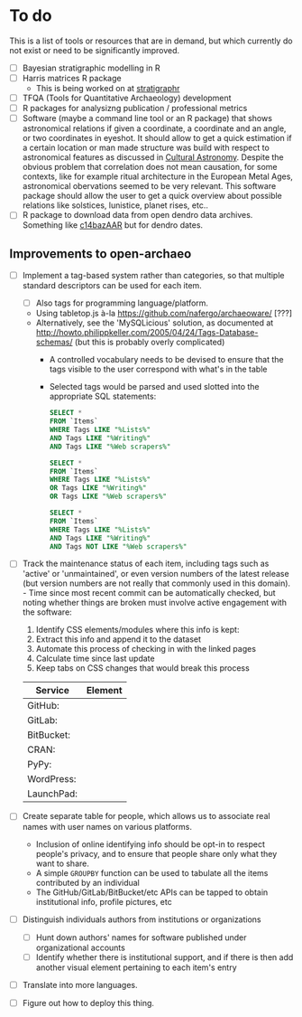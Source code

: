 # To do
This is a list of tools or resources that are in demand, but which currently do not exist or need to be significantly improved.

- [ ] Bayesian stratigraphic modelling in R
- [ ] Harris matrices R package
  - This is being worked on at [stratigraphr](https://github.com/joeroe/stratigraphr)
- [ ] TFQA (Tools for Quantitative Archaeology) development
- [ ] R packages for analysizng publication / professional metrics
- [ ] Software (maybe a command line tool or an R package) that shows astronomical relations if given a coordinate, a coordinate and an angle, or two coordinates in eyeshot. It should allow to get a quick estimation if a certain location or man made structure was build with respect to astronomical features as discussed in [Cultural Astronomy](https://en.wikipedia.org/wiki/Cultural_astronomy). Despite the obvious problem that correlation does not mean causation, for some contexts, like for example ritual architecture in the European Metal Ages, astronomical obervations seemed to be very relevant. This software package should allow the user to get a quick overview about possible relations like solstices, lunistice, planet rises, etc..
- [ ] R package to download data from open dendro data archives. Something like [c14bazAAR](https://github.com/ISAAKiel/c14bazAAR) but for dendro dates.

## Improvements to open-archaeo
- [ ] Implement a tag-based system rather than categories, so that multiple standard descriptors can be used for each item.
  - [ ] Also tags for programming language/platform.
  - Using tabletop.js à-la https://github.com/nafergo/archaeoware/ [???]
  - Alternatively, see the 'MySQLicious' solution, as documented at http://howto.philippkeller.com/2005/04/24/Tags-Database-schemas/ (but this is probably overly complicated)
    - A controlled vocabulary needs to be devised to ensure that the tags visible to the user correspond with what's in the table
    - Selected tags would be parsed and used slotted into the appropriate SQL statements:
      
      ```SQL
      SELECT *
      FROM `Items`
      WHERE Tags LIKE "%Lists%"
      AND Tags LIKE "%Writing%"
      AND Tags LIKE "%Web scrapers%"

      SELECT *
      FROM `Items`
      WHERE Tags LIKE "%Lists%"
      OR Tags LIKE "%Writing%"
      OR Tags LIKE "%Web scrapers%"

      SELECT *
      FROM `Items`
      WHERE Tags LIKE "%Lists%"
      AND Tags LIKE "%Writing%"
      AND Tags NOT LIKE "%Web scrapers%"
      ```
            
- [ ] Track the maintenance status of each item, including tags such as 'active' or 'unmaintained', or even version numbers of the latest release (but version numbers are not really that commonly used in this domain).
      - Time since most recent commit can be automatically checked, but noting whether things are broken must involve active engagement with the software:
    
    1. Identify CSS elements/modules where this info is kept:
    2. Extract this info and append it to the dataset
    3. Automate this process of checking in with the linked pages
    4. Calculate time since last update
    5. Keep tabs on CSS changes that would break this process
    
    |Service   |Element|
    |----------|-------|
    |GitHub:   |       |
    |GitLab:   |       |
    |BitBucket:|       |
    |CRAN:     |       |
    |PyPy:     |       |
    |WordPress:|       |
    |LaunchPad:|       |
    
- [ ] Create separate table for people, which allows us to associate real names with user names on various platforms.
  - Inclusion of online identifying info should be opt-in to respect people's privacy, and to ensure that people share only what they want to share.
  - A simple `GROUPBY` function can be used to tabulate all the items contributed by an individual
  - The GitHub/GitLab/BitBucket/etc APIs can be tapped to obtain institutional info, profile pictures, etc
        
- [ ] Distinguish individuals authors from institutions or organizations
  - [ ] Hunt down authors' names for software published under organizational accounts
  - [ ] Identify whether there is institutional support, and if there is then add another visual element pertaining to each item's entry

- [ ] Translate into more languages.

- [ ] Figure out how to deploy this thing.

